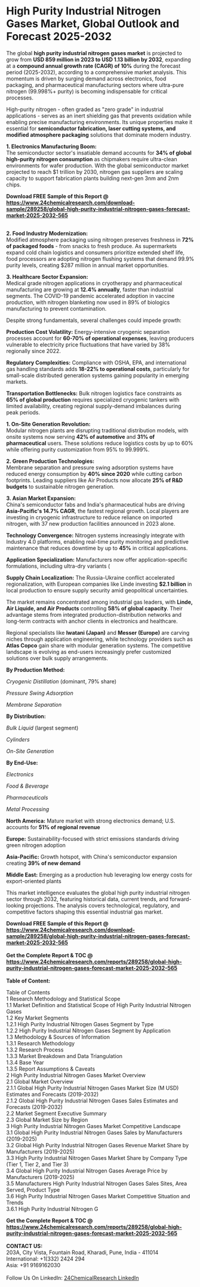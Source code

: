 <h1>High Purity Industrial Nitrogen Gases Market, Global Outlook and Forecast 2025-2032</h1><p>The global <strong>high purity industrial nitrogen gases market</strong> is projected to grow from <strong>USD 859 million in 2023 to USD 1.13 billion by 2032</strong>, expanding at a <strong>compound annual growth rate (CAGR) of 10%</strong> during the forecast period (2025-2032), according to a comprehensive market analysis. This momentum is driven by surging demand across electronics, food packaging, and pharmaceutical manufacturing sectors where ultra-pure nitrogen (99.998%+ purity) is becoming indispensable for critical processes.</p><p>High-purity nitrogen - often graded as "zero grade" in industrial applications - serves as an inert shielding gas that prevents oxidation while enabling precise manufacturing environments. Its unique properties make it essential for <strong>semiconductor fabrication, laser cutting systems, and modified atmosphere packaging</strong> solutions that dominate modern industry.</p><p><strong>1. Electronics Manufacturing Boom:</strong><br>
The semiconductor sector's insatiable demand accounts for <strong>34% of global high-purity nitrogen consumption</strong> as chipmakers require ultra-clean environments for wafer production. With the global semiconductor market projected to reach $1 trillion by 2030, nitrogen gas suppliers are scaling capacity to support fabrication plants building next-gen 3nm and 2nm chips.</p><div><b>Download FREE Sample of this Report @ 
            <a href="https://www.24chemicalresearch.com/download-sample/289258/global-high-purity-industrial-nitrogen-gases-forecast-market-2025-2032-565">
            https://www.24chemicalresearch.com/download-sample/289258/global-high-purity-industrial-nitrogen-gases-forecast-market-2025-2032-565</a></b></div><br><p><strong>2. Food Industry Modernization:</strong><br>
Modified atmosphere packaging using nitrogen preserves freshness in <strong>72% of packaged foods</strong> - from snacks to fresh produce. As supermarkets expand cold chain logistics and consumers prioritize extended shelf life, food processors are adopting nitrogen flushing systems that demand 99.9% purity levels, creating $287 million in annual market opportunities.</p><p><strong>3. Healthcare Sector Expansion:</strong><br>
Medical grade nitrogen applications in cryotherapy and pharmaceutical manufacturing are growing at <strong>12.4% annually</strong>, faster than industrial segments. The COVID-19 pandemic accelerated adoption in vaccine production, with nitrogen blanketing now used in 89% of biologics manufacturing to prevent contamination.</p><p>Despite strong fundamentals, several challenges could impede growth:</p><p><strong>Production Cost Volatility:</strong> Energy-intensive cryogenic separation processes account for <strong>60-70% of operational expenses</strong>, leaving producers vulnerable to electricity price fluctuations that have varied by 38% regionally since 2022.</p><p><strong>Regulatory Complexities:</strong> Compliance with OSHA, EPA, and international gas handling standards adds <strong>18-22% to operational costs</strong>, particularly for small-scale distributed generation systems gaining popularity in emerging markets.</p><p><strong>Transportation Bottlenecks:</strong> Bulk nitrogen logistics face constraints as <strong>65% of global production</strong> requires specialized cryogenic tankers with limited availability, creating regional supply-demand imbalances during peak periods.</p><p><strong>1. On-Site Generation Revolution:</strong><br>
Modular nitrogen plants are disrupting traditional distribution models, with onsite systems now serving <strong>42% of automotive</strong> and <strong>31% of pharmaceutical</strong> users. These solutions reduce logistics costs by up to 60% while offering purity customization from 95% to 99.999%.</p><p><strong>2. Green Production Technologies:</strong><br>
Membrane separation and pressure swing adsorption systems have reduced energy consumption by <strong>40% since 2020</strong> while cutting carbon footprints. Leading suppliers like Air Products now allocate <strong>25% of R&amp;D budgets</strong> to sustainable nitrogen generation.</p><p><strong>3. Asian Market Expansion:</strong><br>
China's semiconductor fabs and India's pharmaceutical hubs are driving <strong>Asia-Pacific's 14.7% CAGR</strong>, the fastest regional growth. Local players are investing in cryogenic infrastructure to reduce reliance on imported nitrogen, with 37 new production facilities announced in 2023 alone.</p><p><strong>Technology Convergence:</strong> Nitrogen systems increasingly integrate with Industry 4.0 platforms, enabling real-time purity monitoring and predictive maintenance that reduces downtime by up to <strong>45%</strong> in critical applications.</p><p><strong>Application Specialization:</strong> Manufacturers now offer application-specific formulations, including ultra-dry variants (
	</p><p><strong>Supply Chain Localization:</strong> The Russia-Ukraine conflict accelerated regionalization, with European companies like Linde investing <strong>$2.1 billion</strong> in local production to ensure supply security amid geopolitical uncertainties.</p><p>The market remains concentrated among industrial gas leaders, with <strong>Linde, Air Liquide, and Air Products</strong> controlling <strong>58% of global capacity</strong>. Their advantage stems from integrated production-distribution networks and long-term contracts with anchor clients in electronics and healthcare.</p><p>Regional specialists like <strong>Iwatani (Japan)</strong> and <strong>Messer (Europe)</strong> are carving niches through application engineering, while technology providers such as <strong>Atlas Copco</strong> gain share with modular generation systems. The competitive landscape is evolving as end-users increasingly prefer customized solutions over bulk supply arrangements.</p><p><strong>By Production Method:</strong></p><p><em>Cryogenic Distillation</em> (dominant, 79% share)</p><p><em>Pressure Swing Adsorption</em></p><p><em>Membrane Separation</em></p><p><strong>By Distribution:</strong></p><p><em>Bulk Liquid</em> (largest segment)</p><p><em>Cylinders</em></p><p><em>On-Site Generation</em></p><p><strong>By End-Use:</strong></p><p><em>Electronics</em></p><p><em>Food &amp; Beverage</em></p><p><em>Pharmaceuticals</em></p><p><em>Metal Processing</em></p><p><strong>North America:</strong> Mature market with strong electronics demand; U.S. accounts for <strong>51% of regional revenue</strong></p><p><strong>Europe:</strong> Sustainability-focused with strict emissions standards driving green nitrogen adoption</p><p><strong>Asia-Pacific:</strong> Growth hotspot, with China's semiconductor expansion creating <strong>39% of new demand</strong></p><p><strong>Middle East:</strong> Emerging as a production hub leveraging low energy costs for export-oriented plants</p><p>This market intelligence evaluates the global high purity industrial nitrogen sector through 2032, featuring  historical data, current trends, and forward-looking projections. The analysis covers technological, regulatory, and competitive factors shaping this essential industrial gas market.</p><div><b>Download FREE Sample of this Report @ 
            <a href="https://www.24chemicalresearch.com/download-sample/289258/global-high-purity-industrial-nitrogen-gases-forecast-market-2025-2032-565">
            https://www.24chemicalresearch.com/download-sample/289258/global-high-purity-industrial-nitrogen-gases-forecast-market-2025-2032-565</a></b></div><br><div><b>Get the Complete Report & TOC @ 
            <a href="https://www.24chemicalresearch.com/reports/289258/global-high-purity-industrial-nitrogen-gases-forecast-market-2025-2032-565">
            https://www.24chemicalresearch.com/reports/289258/global-high-purity-industrial-nitrogen-gases-forecast-market-2025-2032-565</a></b></div><br>
            <b>Table of Content:</b><p>Table of Contents<br />
1 Research Methodology and Statistical Scope<br />
1.1 Market Definition and Statistical Scope of High Purity Industrial Nitrogen Gases<br />
1.2 Key Market Segments<br />
1.2.1 High Purity Industrial Nitrogen Gases Segment by Type<br />
1.2.2 High Purity Industrial Nitrogen Gases Segment by Application<br />
1.3 Methodology & Sources of Information<br />
1.3.1 Research Methodology<br />
1.3.2 Research Process<br />
1.3.3 Market Breakdown and Data Triangulation<br />
1.3.4 Base Year<br />
1.3.5 Report Assumptions & Caveats<br />
2 High Purity Industrial Nitrogen Gases Market Overview<br />
2.1 Global Market Overview<br />
2.1.1 Global High Purity Industrial Nitrogen Gases Market Size (M USD) Estimates and Forecasts (2019-2032)<br />
2.1.2 Global High Purity Industrial Nitrogen Gases Sales Estimates and Forecasts (2019-2032)<br />
2.2 Market Segment Executive Summary<br />
2.3 Global Market Size by Region<br />
3 High Purity Industrial Nitrogen Gases Market Competitive Landscape<br />
3.1 Global High Purity Industrial Nitrogen Gases Sales by Manufacturers (2019-2025)<br />
3.2 Global High Purity Industrial Nitrogen Gases Revenue Market Share by Manufacturers (2019-2025)<br />
3.3 High Purity Industrial Nitrogen Gases Market Share by Company Type (Tier 1, Tier 2, and Tier 3)<br />
3.4 Global High Purity Industrial Nitrogen Gases Average Price by Manufacturers (2019-2025)<br />
3.5 Manufacturers High Purity Industrial Nitrogen Gases Sales Sites, Area Served, Product Type<br />
3.6 High Purity Industrial Nitrogen Gases Market Competitive Situation and Trends<br />
3.6.1 High Purity Industrial Nitrogen G</p><div><b>Get the Complete Report & TOC @ 
            <a href="https://www.24chemicalresearch.com/reports/289258/global-high-purity-industrial-nitrogen-gases-forecast-market-2025-2032-565">
            https://www.24chemicalresearch.com/reports/289258/global-high-purity-industrial-nitrogen-gases-forecast-market-2025-2032-565</a></b></div><br><b>CONTACT US:</b><br>
            203A, City Vista, Fountain Road, Kharadi, Pune, India - 411014<br>
            International: +1(332) 2424 294<br>
            Asia: +91 9169162030 <br><br>
            Follow Us On LinkedIn: <a href="https://www.linkedin.com/company/24chemicalresearch/">24ChemicalResearch LinkedIn</a>
